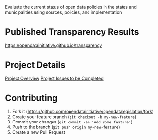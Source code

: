 Evaluate the current status of open data policies in the states and municipalities using sources, policies, and implementation

# Published Transparency Results
https://opendatainitiative.github.io/transparency

# Project Details
[Project Overview](https://github.com/opendatainitiative/transparency/wiki)
[Project Issues to be Completed](https://github.com/opendatainitiative/transparency/issues)

# Contributing
1. Fork it (https://github.com/opendatainitiative/opendatalegislation/fork)
2. Create your feature branch (`git checkout -b my-new-feature`)
3. Commit your changes (`git commit -am 'Add some feature'`)
4. Push to the branch (`git push origin my-new-feature`)
5. Create a new Pull Request